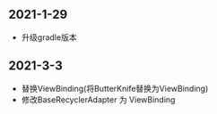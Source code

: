
## 2021-1-29

- 升级gradle版本

## 2021-3-3
- 替换ViewBinding(将ButterKnife替换为ViewBinding)
- 修改BaseRecyclerAdapter 为 ViewBinding